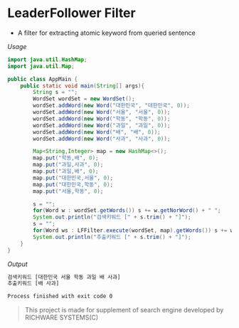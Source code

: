 # LeaderFollower Filter

- A filter for extracting atomic keyword from queried sentence

*Usage*

```java
import java.util.HashMap;
import java.util.Map;

public class AppMain {
    public static void main(String[] args){
        String s = "";
        WordSet wordSet = new WordSet();
        wordSet.addWord(new Word("대한민국", "대한민국", 0));
        wordSet.addWord(new Word("서울", "서울", 0));
        wordSet.addWord(new Word("학동", "학동", 0));
        wordSet.addWord(new Word("과일", "과일", 0));
        wordSet.addWord(new Word("배", "배", 0));
        wordSet.addWord(new Word("사과", "사과", 0));

        Map<String,Integer> map = new HashMap<>();
        map.put("학동,배", 0);
        map.put("과일,사과", 0);
        map.put("과일,배", 0);
        map.put("대한민국,서울", 0);
        map.put("대한민국,학동", 0);
        map.put("서울,학동", 0);

        s = "";
        for(Word w : wordSet.getWords()) s += w.getNorWord() + " ";
        System.out.println("검색키워드 [" + s.trim() + "]");
        s = "";
        for(Word ws : LFFilter.execute(wordSet, map).getWords()) s += ws.getNorWord() + " ";
        System.out.println("추출키워드 [" + s.trim() + "]");
    }
}
```

*Output*
```sh
검색키워드 [대한민국 서울 학동 과일 배 사과]
추출키워드 [배 사과]

Process finished with exit code 0
```

> This project is made for supplement of search engine developed by RICHWARE SYSTEMS(C)